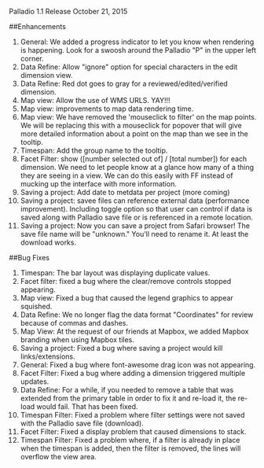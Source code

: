 Palladio 1.1 Release October 21, 2015

##Enhancements
1. General: We added a progress indicator to let you know when rendering is happening. Look for a swoosh around the Palladio "P" in the upper left corner.
1. Data Refine: Allow "ignore" option for special characters in the edit dimension view.
2. Data Refine: Red dot goes to gray for a reviewed/edited/verified dimension.
5. Map view: Allow the use of WMS URLS. YAY!!!
7. Map view: improvements to map data rendering time. 
9. Map view: We have removed the 'mouseclick to filter' on the map points. We will be replacing this with a mouseclick for popover that will give more detailed information about a point on the map than we see in the tooltip.
6. Timespan: Add the group name to the tooltip.
4. Facet Filter: show ([number selected out of] / [total number]) for each dimension. We need to let people know at a glance how many of a thing they are seeing in a view. We can do this easily with FF instead of mucking up the interface with more information.
2. Saving a project: Add date to metdata per project (more coming)
3. Saving a project: savee files can reference external data (performance improvement). Including toggle option so that user can control if data is saved along with Palladio save file or is referenced in a remote location.
10. Saving a project: Now you can save a project from Safari browser! The save file name will be "unknown." You'll need to rename it. At least the download works.

##Bug Fixes
1. Timespan: The bar layout was displaying duplicate values.
2. Facet filter: fixed a bug where the clear/remove controls stopped appearing.
3. Map view: Fixed a bug that caused the legend graphics to appear squished.
4. Data Refine: We no longer flag the data format "Coordinates" for review because of commas and dashes.
5. Map View: At the request of our friends at Mapbox, we added Mapbox branding when using Mapbox tiles.
6. Saving a project: Fixed a bug where saving a project would kill links/extensions.
7. General: Fixed a bug where font-awesome drag icon was not appearing.
8. Facet Filter: Fixed a bug where adding a dimension triggered multiple updates.
9. Data Refine: For a while, if you needed to remove a table that was extended from the primary table in order to fix it and re-load it, the re-load would fail. That has been fixed.
10. Timespan Filter: Fixed a problem where filter settings were not saved with the Palladio save file (download).
11. Facet Filter: Fixed a display problem that caused dimensions to stack.
12. Timespan Filter: Fixed a problem where, if a filter is already in place when the timespan is added, then the filter is removed, the lines will overflow the view area.


